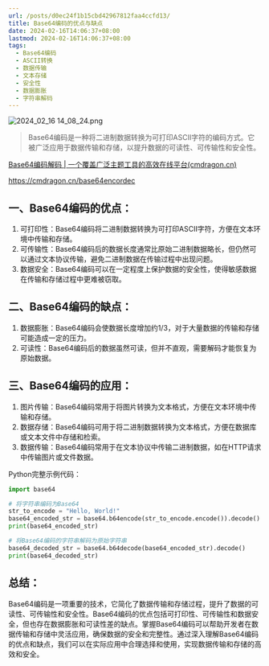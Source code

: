 ```yaml
---
url: /posts/d0ec24f1b15cbd42967812faa4ccfd13/
title: Base64编码的优点与缺点
date: 2024-02-16T14:06:37+08:00
lastmod: 2024-02-16T14:06:37+08:00
tags:
  - Base64编码
  - ASCII转换
  - 数据传输
  - 文本存储
  - 安全性
  - 数据膨胀
  - 字符串解码
---
```



<img src="https://static.cmdragon.cn/blog/images/2024_02_16 14_08_24.png@blog" title="2024_02_16 14_08_24.png" alt="2024_02_16 14_08_24.png"/>

> Base64编码是一种将二进制数据转换为可打印ASCII字符的编码方式。它被广泛应用于数据传输和存储，以提升数据的可读性、可传输性和安全性。

[Base64编码解码 | 一个覆盖广泛主题工具的高效在线平台(cmdragon.cn)](https://cmdragon.cn/base64encordec)

https://cmdragon.cn/base64encordec

## 一、Base64编码的优点：

1. 可打印性：Base64编码将二进制数据转换为可打印ASCII字符，方便在文本环境中传输和存储。
1. 可传输性：Base64编码后的数据长度通常比原始二进制数据略长，但仍然可以通过文本协议传输，避免二进制数据在传输过程中出现问题。
1. 数据安全：Base64编码可以在一定程度上保护数据的安全性，使得敏感数据在传输和存储过程中更难被窃取。

## 二、Base64编码的缺点：

1. 数据膨胀：Base64编码会使数据长度增加约1/3，对于大量数据的传输和存储可能造成一定的压力。
1. 可读性：Base64编码后的数据虽然可读，但并不直观，需要解码才能恢复为原始数据。

## 三、Base64编码的应用：

1. 图片传输：Base64编码常用于将图片转换为文本格式，方便在文本环境中传输和存储。
1. 数据存储：Base64编码可用于将二进制数据转换为文本格式，方便在数据库或文本文件中存储和检索。
1. 数据传输：Base64编码常用于在文本协议中传输二进制数据，如在HTTP请求中传输图片或文件数据。

Python完整示例代码：

``` python
import base64

# 将字符串编码为Base64
str_to_encode = "Hello, World!"
base64_encoded_str = base64.b64encode(str_to_encode.encode()).decode()
print(base64_encoded_str)

# 将Base64编码的字符串解码为原始字符串
base64_decoded_str = base64.b64decode(base64_encoded_str).decode()
print(base64_decoded_str)
```

## 总结：

Base64编码是一项重要的技术，它简化了数据传输和存储过程，提升了数据的可读性、可传输性和安全性。Base64编码的优点包括可打印性、可传输性和数据安全，但也存在数据膨胀和可读性差的缺点。掌握Base64编码可以帮助开发者在数据传输和存储中灵活应用，确保数据的安全和完整性。通过深入理解Base64编码的优点和缺点，我们可以在实际应用中合理选择和使用，实现数据传输和存储的高效和安全。